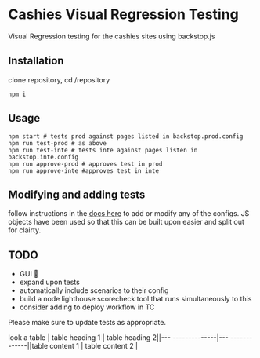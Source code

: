 # Cashies Visual Regression Testing

Visual Regression testing for the cashies sites using backstop.js

## Installation

clone repository, cd /repository

```node
npm i 
```

## Usage

```node
npm start # tests prod against pages listed in backstop.prod.config
npm run test-prod # as above
npm run test-inte # tests inte against pages listen in backstop.inte.config
npm run approve-prod # approves test in prod
npm run approve-inte #approves test in inte
```

## Modifying and adding tests
follow instructions in the [docs here] to add or modify any of the configs. JS objects have been used so that this can be built upon easier and split out for clairty. 


## TODO
- GUI 🤞
- expand upon tests
- automatically include scenarios to their config
- build a node lighthouse scorecheck tool that runs simultaneously to this
- consider adding to deploy workflow in TC


Please make sure to update tests as appropriate.



[docs here]: https://github.com/garris/BackstopJS

look a table 
| table heading 1 | table heading 2||---
--------------|---
-------------||table content 1 | table content 2 |